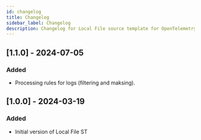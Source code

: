 ```yaml
---
id: changelog
title: Changelog
sidebar_label: Changelog
description: Changelog for Local File source template for OpenTelemetry.
---
```


## [1.1.0] - 2024-07-05
### Added
- Processing rules for logs (filtering and maksing).

## [1.0.0] - 2024-03-19
### Added
- Initial version of Local File ST